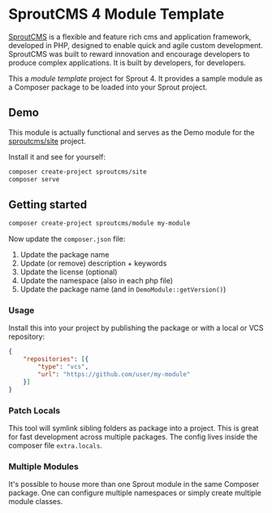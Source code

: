 SproutCMS 4 Module Template
===========================

[SproutCMS](github.com/karmabunny/sprout3) is a flexible and feature rich cms and application framework, developed in PHP, designed to enable quick and agile custom development. SproutCMS was built to reward innovation and encourage developers to produce complex applications. It is built by developers, for developers.


This a _module template_ project for Sprout 4. It provides a sample module as a Composer package to be loaded into your Sprout project.


Demo
----

This module is actually functional and serves as the Demo module for the [sproutcms/site](//github.com/karmabunny/sprout3-site) project.

Install it and see for yourself:

```sh
composer create-project sproutcms/site
composer serve
```


Getting started
---------------

```sh
composer create-project sproutcms/module my-module
```

Now update the `composer.json` file:

1. Update the package name
2. Update (or remove) description + keywords
3. Update the license (optional)
4. Update the namespace (also in each php file)
5. Update the package name (and in `DemoModule::getVersion()`)


### Usage

Install this into your project by publishing the package or with a local or VCS repository:

```json
{
    "repositories": [{
        "type": "vcs",
        "url": "https://github.com/user/my-module"
    }]
}
```


### Patch Locals

This tool will symlink sibling folders as package into a project. This is great for fast development across multiple packages. The config lives inside the composer file `extra.locals`.


### Multiple Modules

It's possible to house more than one Sprout module in the same Composer package. One can configure multiple namespaces or simply create multiple module classes.

